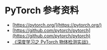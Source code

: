# PyTorch 参考资料
- [https://pytorch.org/](https://pytorch.org/)
- [https://github.com/pytorch/pytorch](https://github.com/pytorch/pytorch)
- [《深度学习之 PyTorch 物体检测实战》](https://book.douban.com/subject/34917990/)